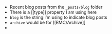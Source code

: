 - Recent blog posts from the `_posts/blog` folder
- There is a [[type]] property I am using here
- `blog` is the string I’m using to indicate blog posts
- `archive` would be for [[BMC/Archive]]
-